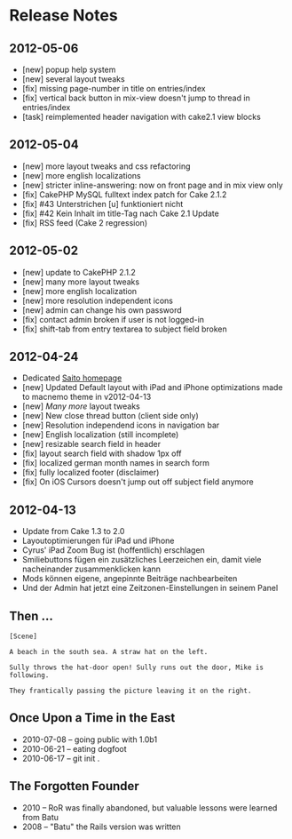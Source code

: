 # Release Notes

<i class='icon-info-sign icon-schmuck'></i>

## 2012-05-06

- [new] popup help system
- [new] several layout tweaks
- [fix] missing page-number in title on entries/index
- [fix] vertical back button in mix-view doesn't jump to thread in entries/index
- [task] reimplemented header navigation with cake2.1 view blocks

## 2012-05-04

- [new] more layout tweaks and css refactoring
- [new] more english localizations
- [new] stricter inline-answering: now on front page and in mix view only
- [fix] CakePHP MySQL fulltext index patch for Cake 2.1.2
- [fix] #43 Unterstrichen [u] funktioniert nicht
- [fix] #42 Kein Inhalt im title-Tag nach Cake 2.1 Update
- [fix] RSS feed (Cake 2 regression)

## 2012-05-02

- [new] update to CakePHP 2.1.2
- [new] many more layout tweaks
- [new] more english localization
- [new] more resolution independent icons
- [new] admin can change his own password
- [fix] contact admin broken if user is not logged-in
- [fix] shift-tab from entry textarea to subject field broken 


## 2012-04-24

- Dedicated [Saito homepage](http://saito.siezi.com/)
- [new] Updated Default layout with iPad and iPhone optimizations made to macnemo theme in v2012-04-13
- [new] *Many more* layout tweaks
- [new] New close thread button (client side only)
- [new] Resolution independend icons in navigation bar
- [new] English localization (still incomplete)
- [new] resizable search field in header
- [fix] layout search field with shadow 1px off
- [fix] localized german month names in search form
- [fix] fully localized footer (disclaimer)
- [fix] On iOS Cursors doesn't jump out off subject field anymore

## 2012-04-13

- Update from Cake 1.3 to 2.0
- Layoutoptimierungen für iPad und iPhone
- Cyrus' iPad Zoom Bug ist (hoffentlich) erschlagen
- Smiliebuttons fügen ein zusätzliches Leerzeichen ein, damit viele nacheinander zusammenklicken kann
- Mods können eigene, angepinnte Beiträge nachbearbeiten
- Und der Admin hat jetzt eine Zeitzonen-Einstellungen in seinem Panel

## Then …

    [Scene]

    A beach in the south sea. A straw hat on the left.

    Sully throws the hat-door open! Sully runs out the door, Mike is following. 
    
    They frantically passing the picture leaving it on the right.


## Once Upon a Time in the East

- 2010-07-08 – going public with 1.0b1
- 2010-06-21 – eating dogfoot
- 2010-06-17 – git init .

## The Forgotten Founder

- 2010 – RoR was finally abandoned, but valuable lessons were learned from Batu 
- 2008 – "Batu" the Rails version was written
